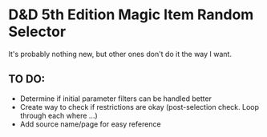 # D&D 5th Edition Magic Item Random Selector

It's probably nothing new, but other ones don't do it the way I want.

## TO DO:

 - Determine if initial parameter filters can be handled better
 - Create way to check if restrictions are okay (post-selection check. Loop through each where ...)
 - Add source name/page for easy reference
